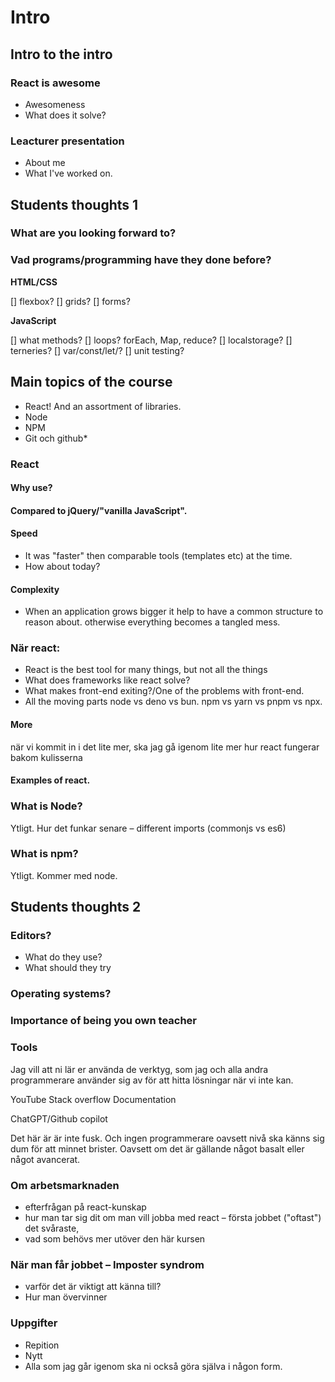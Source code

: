 # Intro

## Intro to the intro

### React is awesome

* Awesomeness
* What does it solve?

### Leacturer presentation

* About me
* What I've worked on.

## Students thoughts 1

### What are you looking forward to?

### Vad programs/programming have they done before?

**HTML/CSS**

[] flexbox?
[] grids?
[] forms?

**JavaScript**

[] what methods?
  [] loops? forEach, Map, reduce?
[] localstorage?
[] terneries?
[] var/const/let/?
[] unit testing?

## Main topics of the course

* React! And an assortment of libraries.
* Node
* NPM
* Git och github*

### React

#### Why use?

#### Compared to jQuery/"vanilla JavaScript".

#### Speed

* It was "faster" then comparable tools (templates etc) at the time.
* How about today?

#### Complexity

* When an application grows bigger it help to have a common structure to reason about. otherwise everything
becomes a tangled mess.

### När react:

* React is the best tool for many things, but not all the things
* What does frameworks like react solve?
* What makes front-end exiting?/One of the problems with front-end.
* All the moving parts node vs deno vs bun. npm vs yarn vs pnpm vs npx.

#### More

när vi kommit in i det lite mer, ska jag gå igenom lite mer hur react fungerar bakom kulisserna

#### Examples of react.

### What is Node?

Ytligt. Hur det funkar senare – different imports (commonjs vs es6)

### What is npm?

Ytligt. Kommer med node.

## Students thoughts 2

### Editors?

* What do they use?
* What should they try

### Operating systems?

### Importance of being you own teacher

### Tools
Jag vill att ni lär er använda de verktyg, som jag och alla andra programmerare använder sig av för att hitta lösningar när vi inte kan.

YouTube
Stack overflow
Documentation

ChatGPT/Github copilot

Det här är är inte fusk. Och ingen programmerare oavsett nivå ska känns sig dum för att minnet brister. Oavsett om det är gällande något basalt eller något avancerat.

### Om arbetsmarknaden
* efterfrågan på react-kunskap
* hur man tar sig dit om man vill jobba med react – första jobbet ("oftast") det svåraste,
* vad som behövs mer utöver den här kursen

### När man får jobbet – Imposter syndrom
* varför det är viktigt att känna till?
* Hur man övervinner

### Uppgifter
* Repition
* Nytt
* Alla som jag går igenom ska ni också göra själva i någon form.
